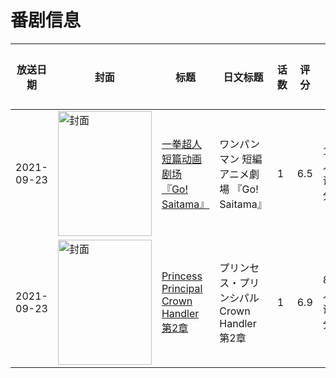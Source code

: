 # 番剧信息

|放送日期|封面|标题|日文标题|话数|评分|评分人数|
|---|---|---|---|---|---|---|
|2021-09-23|<img src="https://lain.bgm.tv/pic/cover/c/52/9c/350343_ib50b.jpg" alt="封面" style="width:150px;height:200px;object-fit:cover;">|[一拳超人 短篇动画剧场 『Go! Saitama』](https://bangumi.tv/subject/350343)|ワンパンマン 短編アニメ劇場 『Go! Saitama』|1|6.5|190人评分|
|2021-09-23|<img src="https://lain.bgm.tv/pic/cover/c/4c/bc/244929_UM9wc.jpg" alt="封面" style="width:150px;height:200px;object-fit:cover;">|[Princess Principal Crown Handler 第2章](https://bangumi.tv/subject/244929)|プリンセス・プリンシパル Crown Handler 第2章|1|6.9|831人评分|
